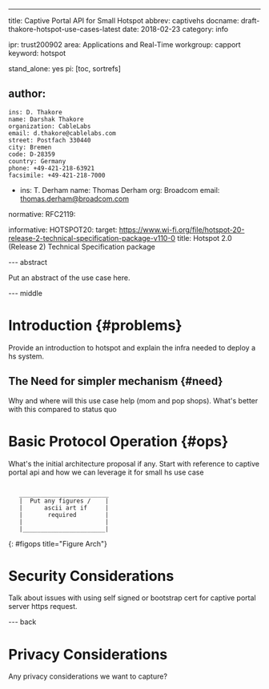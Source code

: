 ---
title: Captive Portal API for Small Hotspot
abbrev: captivehs
docname: draft-thakore-hotspot-use-cases-latest
date: 2018-02-23
category: info

ipr: trust200902
area: Applications and Real-Time
workgroup: capport
keyword: hotspot

stand_alone: yes
pi: [toc, sortrefs]

author:
 -
    ins: D. Thakore
    name: Darshak Thakore
    organization: CableLabs
    email: d.thakore@cablelabs.com
    street: Postfach 330440
    city: Bremen
    code: D-28359
    country: Germany
    phone: +49-421-218-63921
    facsimile: +49-421-218-7000
 -
    ins: T. Derham
    name: Thomas Derham
    org: Broadcom
    email: thomas.derham@broadcom.com

normative:
  RFC2119:

informative:
  HOTSPOT20:
    target: https://www.wi-fi.org/file/hotspot-20-release-2-technical-specification-package-v110-0
    title: Hotspot 2.0 (Release 2) Technical Specification package

--- abstract

Put an abstract of the use case here.

--- middle

Introduction        {#problems}
============

Provide an introduction to hotspot and explain the infra needed
to deploy a hs system.


The Need for simpler mechanism   {#need}
------------------------------

Why and where will this use case help (mom and pop shops). What's better
with this compared to status quo


Basic Protocol Operation   {#ops}
========================

What's the initial architecture proposal if any.
Start with reference to captive portal api and how
we can leverage it for small hs use case

~~~~~~~~~~

   _________________________
   |  Put any figures /    |
   |      ascii art if     |
   |       required        |
   |                       |
   |_______________________|

~~~~~~~~~~
{: #figops title="Figure Arch"}

Security Considerations
=======================

Talk about issues with using self signed or bootstrap cert for captive
portal server https request.


--- back

Privacy Considerations
======================

Any privacy considerations we want to capture?
